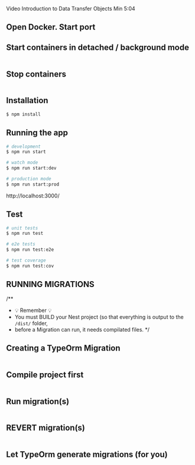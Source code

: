 Video Introduction to Data Transfer Objects
Min 5:04

## Open Docker. Start port
## Start containers in detached / background mode
```docker-compose up -d
```

## Stop containers
```docker-compose down
```

## Installation

```bash
$ npm install
```

## Running the app

```bash
# development
$ npm run start

# watch mode
$ npm run start:dev

# production mode
$ npm run start:prod
```
http://localhost:3000/


## Test

```bash
# unit tests
$ npm run test

# e2e tests
$ npm run test:e2e

# test coverage
$ npm run test:cov
```

## RUNNING MIGRATIONS 

/**
 * 💡 Remember 💡
 * You must BUILD your Nest project (so that everything is output to the `/dist/` folder,
 * before a Migration can run, it needs compilated files.
 */
## Creating a TypeOrm Migration
```npx typeorm migration:create -n CoffeeRefactor
```
## Compile project first 
```npm run build
```
## Run migration(s) 
```npx typeorm migration:run
```
## REVERT migration(s)
```npx typeorm migration:revert
```
## Let TypeOrm generate migrations (for you)
```npx typeorm migration:generate -n SchemaSync
```